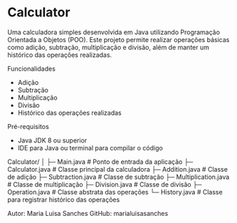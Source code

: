 # Calculator

Uma calculadora simples desenvolvida em Java utilizando Programação Orientada a Objetos (POO). Este projeto permite realizar operações básicas como adição, subtração, multiplicação e divisão, além de manter um histórico das operações realizadas.

Funcionalidades
- Adição
- Subtração
- Multiplicação
- Divisão
- Histórico das operações realizadas

Pré-requisitos
- Java JDK 8 ou superior
- IDE para Java ou terminal para compilar o código
  
Calculator/
│
├─ Main.java # Ponto de entrada da aplicação
├─ Calculator.java # Classe principal da calculadora
├─ Addition.java # Classe de adição
├─ Subtraction.java # Classe de subtração
├─ Multiplication.java # Classe de multiplicação
├─ Division.java # Classe de divisão
├─ Operation.java # Classe abstrata das operações
└─ History.java # Classe para registrar histórico das operações

Autor: Maria Luisa Sanches
GitHub: marialuisasanches
